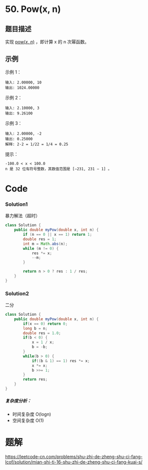 # 50. Pow(x, n)

## 题目描述

实现 [pow(*x*, *n*)](https://www.cplusplus.com/reference/valarray/pow/) ，即计算 x 的 n 次幂函数。

## 示例

示例 1：

```
输入: 2.00000, 10
输出: 1024.00000
```




示例 2：

```
输入: 2.10000, 3
输出: 9.26100
```




示例 3：

```
输入: 2.00000, -2
输出: 0.25000
解释: 2-2 = 1/22 = 1/4 = 0.25
```




提示：

```
-100.0 < x < 100.0
n 是 32 位有符号整数，其数值范围是 [−231, 231 − 1] 。
```



# Code

### Solution1

暴力解法（超时）

```java
class Solution {
    public double myPow(double x, int n) {
        if (n == 0 || x == 1) return 1;
        double res = 1;
        int m = Math.abs(n);
        while (m != 0) {
            res *= x;
            --m;
        }

        return n > 0 ? res : 1 / res;
    }
}
```

### Solution2

二分

```java
class Solution {
    public double myPow(double x, int n) {
        if(x == 0) return 0;
        long b = n;
        double res = 1.0;
        if(b < 0) {
            x = 1 / x;
            b = -b;
        }
        while(b > 0) {
            if((b & 1) == 1) res *= x;
            x *= x;
            b >>= 1;
        }
        return res;
    }
}

```

##### 复杂度分析：

+ 时间复杂度 O(logn)
+ 空间复杂度 O(1) 

# 题解

https://leetcode-cn.com/problems/shu-zhi-de-zheng-shu-ci-fang-lcof/solution/mian-shi-ti-16-shu-zhi-de-zheng-shu-ci-fang-kuai-s/